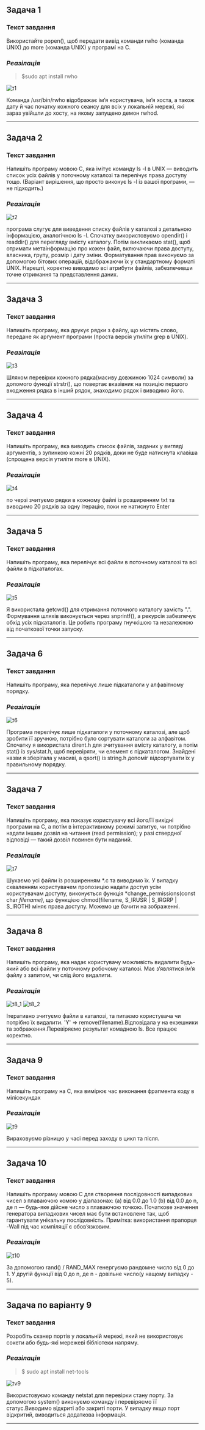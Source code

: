 ## Задача 1

### Текст завдання
Використайте popen(), щоб передати вивід команди rwho (команда UNIX) до more (команда UNIX) у програмі на C.
### *Реазілація*
>$sudo apt install rwho

![t1](t1.jpeg)

Команда /usr/bin/rwho відображає ім’я користувача, ім’я хоста, а також дату й час початку кожного сеансу для всіх у локальній мережі, які зараз увійшли до хосту, на якому запущено демон rwhod.
_______
## Задача 2

### Текст завдання
 Напишіть програму мовою C, яка імітує команду ls -l в UNIX — виводить список усіх файлів у поточному каталозі та перелічує права доступу тощо.
 (Варіант вирішення, що просто виконує ls -l із вашої програми, — не підходить.)
### *Реазілація*
![t2](t2.jpeg)

програма слугує для виведення списку файлів у каталозі з детальною інформацією, аналогічною ls -l. Спочатку використовуємо opendir() і readdir() для перегляду вмісту каталогу. Потім викликаємо stat(), щоб отримати метаінформацію про кожен файл, включаючи права доступу, власника, групу, розмір і дату зміни. Форматування прав виконуємо за допомогою бітових операцій, відображаючи їх у стандартному форматі UNIX. Нарешті, коректно виводимо всі атрибути файлів, забезпечивши точне отримання та представлення даних.

_______
## Задача 3

### Текст завдання
Напишіть програму, яка друкує рядки з файлу, що містять слово, передане як аргумент програми (проста версія утиліти grep в UNIX).
### *Реазілація*
![t3](t3.jpeg)

Шляхом перевірки кожного рядка(масиву довжиною 1024 символи) за допомого функції strstr(), що повертає вказівник на позицію першого входження рядка в інший рядок, знаходимо рядок і виводимо його.

_______

## Задача 4

### Текст завдання
Напишіть програму, яка виводить список файлів, заданих у вигляді аргументів, з зупинкою кожні 20 рядків, доки не буде натиснута клавіша (спрощена версія утиліти more в UNIX).
### *Реазілація*
![t4](t4.jpeg)

по черзі зчитуємо рядки в кожному файлі із розширенням txt та виводимо 20 рядків за одну ітерацію, поки не натиснуто Enter

_______
## Задача 5

### Текст завдання
 Напишіть програму, яка перелічує всі файли в поточному каталозі та всі файли в підкаталогах.
### *Реазілація*
![t5](t5.jpeg)

Я використала getcwd() для отримання поточного каталогу замість ".". Формування шляхів виконується через snprintf(), а рекурсія забезпечує обхід усіх підкаталогів. Це робить програму гнучкішою та незалежною від початкової точки запуску.
_______
## Задача 6

### Текст завдання
 Напишіть програму, яка перелічує лише підкаталоги у алфавітному порядку.
### *Реазілація*
![t6](t6.jpeg)

Програма перелічує лише підкаталоги у поточному каталозі, але щоб зробити її зручною, потрібно було сортувати каталоги за алфавітом. Спочатку я використала dirent.h для зчитування вмісту каталогу, а потім stat() із sys/stat.h, щоб перевіряти, чи елемент є підкаталогом. Знайдені назви я зберігала у масиві, а qsort() із string.h допоміг відсортувати їх у правильному порядку.
_______
## Задача 7

### Текст завдання
Напишіть програму, яка показує користувачу всі його/її вихідні програми на C, а потім в інтерактивному режимі запитує, чи потрібно надати іншим дозвіл на читання (read permission); у разі ствердної відповіді — такий дозвіл повинен бути наданий.
### *Реазілація*

![t7](t7.jpeg)

Шукаємо усі файли із розширенням *.с та виводимо їх. У випадку схваленням користувачем пропозицію надати доступ усім користувачам доступу, виконується функція *change_permissions(const char *filename)*, що функцією chmod(filename, S_IRUSR | S_IRGRP | S_IROTH) міняє права доступу. Можемо це бачити на зображенні.
_______
## Задача 8

### Текст завдання
 Напишіть програму, яка надає користувачу можливість видалити будь-який або всі файли у поточному робочому каталозі. Має з’являтися ім’я файлу з запитом, чи слід його видалити.
### *Реазілація*
![t8_1](t8_prog.jpeg)
![t8_2](t8_result.jpeg)

Ітеративно зчитуємо файли в каталозі, та питаємо користувача чи потрібно їх видалити. 'Y' => remove(filename).Відповідала у на екзешники та зображення.Перевіряємо результат комадною ls. Все працює коректно.

_______
## Задача 9

### Текст завдання
 Напишіть програму на C, яка вимірює час виконання фрагмента коду в мілісекундах
### *Реазілація*
![t9](t9.jpeg)

Вираховуємо різницю у часі перед заходу в цикл та після.
_______
## Задача 10

### Текст завдання
Напишіть програму мовою C для створення послідовності випадкових чисел з плаваючою комою у діапазонах:
 (a) від 0.0 до 1.0
 (b) від 0.0 до n, де n — будь-яке дійсне число з плаваючою точкою.
 Початкове значення генератора випадкових чисел має бути встановлене так, щоб гарантувати унікальну послідовність.
Примітка: використання прапорця -Wall під час компіляції є обов’язковим.

### *Реазілація*
![t10](tv10.jpeg)

За допомогою rand() / RAND_MAX генергуємо рандомне число від 0 до 1. У другій функції від 0 до n, де n - довільне число(у нащому випадку - 5).
_______

## Задача по варіанту 9

### Текст завдання
Розробіть сканер портів у локальній мережі, який не використовує сокети або будь-які мережеві бібліотеки напряму.
### *Реазілація*

> $ sudo apt install net-tools

![tv9](tv9.jpeg)

Використовуємо команду netstat для перевірки стану порту. За допомогою system() виконуємо команду і перевіряємо її статус.Виводимо відкриті або закриті порти. У випадку якщо порт відкритий, виводиться додаткова інформація.

_______
